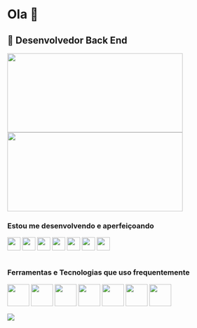 # Ola 👋
## 🔭 Desenvolvedor Back End


<div>
  <img align="center" height="180" width="400" src="https://github-readme-stats.vercel.app/api/top-langs/?username=marcos-P-R&langs_count=8&hide=html,TSQL,CSS&theme=radical&layout=compact" /><br>
  <img height='180em' width="400" src='https://github-readme-streak-stats.herokuapp.com?user=marcos-P-R&theme=react&date_format=j%20M%5B%20Y%5D&fire=DD0000&ring=52DD81&dates=52DD81&stroke=ABCFDD' />
</div>

### Estou me desenvolvendo e aperfeiçoando 
<div style="display: inline_block">
  <img align="center" src="https://cdn.jsdelivr.net/gh/devicons/devicon/icons/go/go-original.svg" width="30" height="30"/>
  <img align="center" src="https://cdn.jsdelivr.net/gh/devicons/devicon/icons/clojure/clojure-original.svg" width="30" height="30"/>
  <img align="center" src="https://cdn.jsdelivr.net/gh/devicons/devicon/icons/kotlin/kotlin-original.svg" width="30" height="30"/>
  <img align="center" src="https://cdn.jsdelivr.net/gh/devicons/devicon/icons/spring/spring-original.svg" width="30" height="30"/>
  <img align="center" src="https://cdn.jsdelivr.net/gh/devicons/devicon/icons/kubernetes/kubernetes-plain.svg" width="30" height="30"/>
  <img align="center" src="https://cdn.jsdelivr.net/gh/devicons/devicon/icons/apachekafka/apachekafka-original-wordmark.svg" width="30" height="30"/>
  <img align="center" src="https://cdn.jsdelivr.net/gh/devicons/devicon/icons/amazonwebservices/amazonwebservices-original.svg" width="30" height="30"/>
</div><br>

<div style="display: inline_block">
 
  ### Ferramentas e Tecnologias que uso frequentemente
  
  <img align="center" src="https://cdn.jsdelivr.net/gh/devicons/devicon/icons/salesforce/salesforce-original.svg" width="50" height="50"/>
  <img align="center" src="https://cdn.jsdelivr.net/gh/devicons/devicon/icons/javascript/javascript-original.svg" width="50" height="50"/>
  <img align="center" src="https://cdn.jsdelivr.net/gh/devicons/devicon/icons/nodejs/nodejs-original.svg" width="50" height="50"/>
  <img align="center" src="https://cdn.jsdelivr.net/gh/devicons/devicon/icons/git/git-original.svg" width="50" height="50"/>
  <img align="center" src="https://cdn.jsdelivr.net/gh/devicons/devicon/icons/docker/docker-original-wordmark.svg" width="50" height="50"/>
  <img align="center" src="https://cdn.jsdelivr.net/gh/devicons/devicon/icons/linux/linux-original.svg" width="50" height="50"/>
  <img align="center" src="https://cdn.jsdelivr.net/gh/devicons/devicon/icons/vscode/vscode-original.svg" width="50" height="50"/>
</div>
<br>
<div>
    <a href="https://www.linkedin.com/in/marcos-paulo-da-rosa-ribeiro-desenvolvedor/" target="_blank"><img src="https://img.shields.io/badge/-LinkedIn-%230077B5?style=for-the-badge&logo=linkedin&logoColor=white" target="_blank"></a>
</div> 
